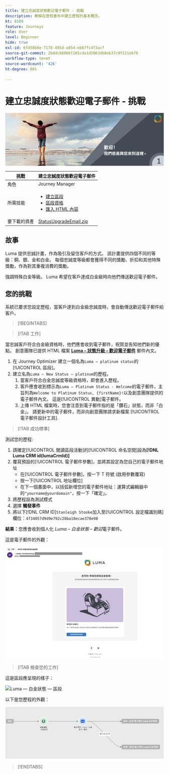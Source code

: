 ```yaml
---
title: 建立忠誠度狀態歡迎電子郵件 - 挑戰
description: 瞭解在歷程畫布中建立歷程的基本概念。
kt: 8109
feature: Journeys
role: User
level: Beginner
hide: true
exl-id: 6fd58b8e-7178-495d-a85d-eb67fc4f3acf
source-git-commit: 2bddc86066f265cda1d2063db8eb37c9f211eb76
workflow-type: tm+mt
source-wordcount: '426'
ht-degree: 86%

---
```


# 建立忠誠度狀態歡迎電子郵件 - 挑戰

![忠誠度狀態歡迎電子郵件 - 挑戰橫幅](/help/challenges/assets/email-assets/luma-transactional-onboarding-1.png)

| 挑戰 | 建立忠誠度狀態歡迎電子郵件 |
|---|---|
| 角色 | Journey Manager |
| 所需技能 | <ul><li>[建立區段](https://experienceleague.adobe.com/docs/journey-optimizer-learn/tutorials/profiles-segments-subscriptions/create-segments.html?lang=zh-Hant)</li> <li>[區段資格](https://experienceleague.adobe.com/docs/journey-optimizer-learn/tutorials/create-journeys/use-case-read-segment-qualification.html?lang=zh-Hant)</li><li>[匯入 HTML 內容](https://experienceleague.adobe.com/docs/journey-optimizer-learn/tutorials/create-messages/create-emails/import-and-author-html-email-content.html?lang=zh-Hant)</li></ul> |
| 要下載的資產 | [StatusUpgradeEmail.zip](/help/challenges/assets/email-assets/StatusUpgradeEmail.zip) |

## 故事

Luma 提供忠誠計畫，作為吸引及留住客戶的方式。 該計畫提供四個不同的等級：銅、銀、金和白金。 每個忠誠度等級都會獲得不同的獎勵、折扣和其他特殊獎勵，作為對其重複消費的獎勵。

強調特殊白金等級。 Luma 希望在客戶達成白金級時向他們傳送歡迎電子郵件。

## 您的挑戰

系統已要求您設定歷程，當客戶達到白金級忠誠度時，會自動傳送歡迎電子郵件給客戶。

>[!BEGINTABS]

>[!TAB 工作]

當忠誠客戶符合白金級資格時，他們應會收到電子郵件，祝賀並告知他們新的優點。 創意團隊已提供 HTML 檔案 **[Luma – 狀態升級 – 歡迎電子郵件](/help/challenges/assets/email-assets/StatusUpgradeEmail.zip)** 郵件內文。

1. 在 Journey Optimizer 建立一個名為`Luma – platinum status`的[!UICONTROL 區段]。
2. 建立名為`Luma – New Status – platinum`的歷程。
   1. 當客戶符合白金忠誠度等級資格時，即會進入歷程。
   2. 客戶應會收到標示為`Luma – Platinum Status - Welcome`的電子郵件，主旨列為`Welcome to Platinum Status, {firstName}!`以及創意團隊提供的電子郵件內文。 這是[!UICONTROL 異動]電子郵件。
   3. 上傳 HTML 檔案時，您會注意到電子郵件指的是「鑽石」狀態，而非「白金」。 請更新中的電子郵件，而非向創意團隊請求新檔案 [!UICONTROL 電子郵件設計工具].

>[!TAB 成功標準]

測試您的歷程:

1. 請確定[!UICONTROL 閱讀區段活動]的[!UICONTROL 命名空間]設為&#x200B;**[!DNL Luma CRM id(lumaCrmId)]**
2. 覆寫預設的[!UICONTROL 電子郵件參數]，並將其設定為您自己的電子郵件地址
   * 在[!UICONTROL 電子郵件參數]，按一下 T 符號 (啟用參數覆寫)
   * 按一下[!UICONTROL 地址欄位]
   * 在下一個畫面中，以括弧新增您的電子郵件地址：運算式編輯器中的`"yourname@yourdomain"`，按一下「確定」。
3. 將歷程設為測試模式
4. 選擇 **觸發事件**
5. 將以下[!DNL CRM ID]`Stanleigh Stooke`加入至[!UICONTROL 設定檔識別碼]欄位：`4f34057d9d9e792c28ba18ecae378e98`

**結果：**&#x200B;您應會收到個人化 *Luma – 白金狀態 – 歡迎*&#x200B;電子郵件。

這是電子郵件的外觀：

![Luma – 狀態升級 – 歡迎電子郵件](/help/challenges/assets/status-upgrade-welcome-email.png)

>[!TAB 檢查您的工作]

這是區段應呈現的樣子：

![Luma — 白金狀態 — 區段](/)

以下是您歷程的外觀：

![platinum-status-upgrade-journey](/help/challenges/assets/journey-luma-status-upgrade.png)

>[!ENDTABS]
